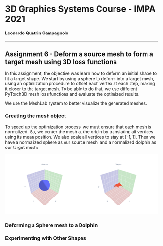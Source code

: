 # 3D Graphics Systems Course - IMPA 2021

#### Leonardo Quatrin Campagnolo

---------

## Assignment 6 - Deform a source mesh to form a target mesh using 3D loss functions

In this assignment, the objective was learn how to deform an initial shape to fit a target shape. We start by using a sphere to deform into a target mesh, using an optimization procedure to offset each vertex at each step, making it closer to the target mesh. To be able to do that, we use different PyTorch3D mesh loss functions and evaluate the optimized results.

We use the MeshLab system to better visualize the generated meshes.

### Creating the mesh object

To speed up the optimization process, we must ensure that each mesh is normalized. So, we center the mesh at the origin by translating all vertices using its mean position. We also scale all vertices to stay at [-1, 1]. Then we have a normalized sphere as our source mesh, and a normalized dolphin as our target mesh:

![Source and target Mesh](imgs/a6/source_target.png)

### Deforming a Sphere mesh to a Dolphin


### Experimenting with Other Shapes
